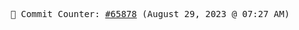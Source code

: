 <p align="center">
    <samp>
        📮 Commit Counter: <a href="https://github.com/Javascript-void0/Javascript-void0/commits/main">#65878</a> (August 29, 2023 @ 07:27 AM)
    </samp>
</p>